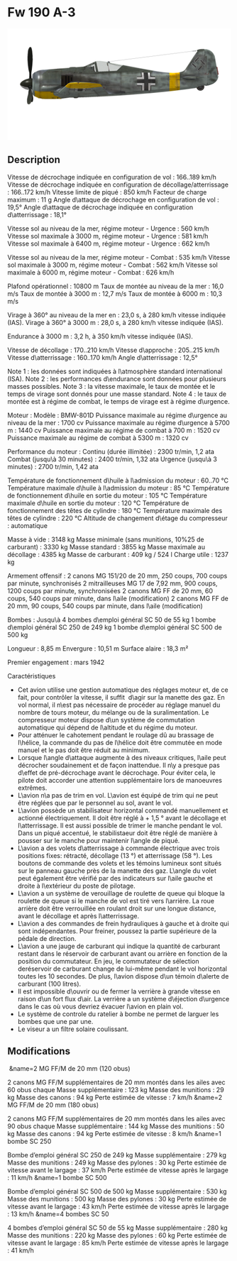 # Fw 190 A-3

![fw190a3](../images/fw190a3.png)

## Description

Vitesse de décrochage indiquée en configuration de vol : 166..189 km/h
Vitesse de décrochage indiquée en configuration de décollage/atterrissage : 166..172 km/h
Vitesse limite de piqué : 850 km/h
Facteur de charge maximum : 11 g
Angle d\attaque de décrochage en configuration de vol : 19,5°
Angle d\attaque de décrochage indiquée en configuration d\atterrissage : 18,1°

Vitesse sol au niveau de la mer, régime moteur - Urgence : 560 km/h
Vitesse sol maximale à 3000 m, régime moteur - Urgence : 581 km/h
Vitesse sol maximale à 6400 m, régime moteur - Urgence : 662 km/h

Vitesse sol au niveau de la mer, régime moteur - Combat : 535 km/h
Vitesse sol maximale à 3000 m, régime moteur - Combat : 562 km/h
Vitesse sol maximale à 6000 m, régime moteur - Combat : 626 km/h

Plafond opérationnel : 10800 m
Taux de montée au niveau de la mer : 16,0 m/s
Taux de montée à 3000 m : 12,7 m/s
Taux de montée à 6000 m : 10,3 m/s

Virage à 360° au niveau de la mer en : 23,0 s, à 280 km/h vitesse indiquée (IAS).
Virage à 360° à 3000 m : 28,0 s, à 280 km/h vitesse indiquée (IAS).

Endurance à 3000 m : 3,2 h, à 350 km/h vitesse indiquée (IAS).

Vitesse de décollage : 170..210 km/h
Vitesse d\approche : 205..215 km/h
Vitesse d\atterrissage : 160..170 km/h
Angle d\atterrissage : 12,5°

Note 1 : les données sont indiquées à l\atmosphère standard international (ISA).
Note 2 : les performances d\endurance sont données pour plusieurs masses possibles.
Note 3 : la vitesse maximale, le taux de montée et le temps de virage sont donnés pour une masse standard.
Note 4 : le taux de montée est à régime de combat, le temps de virage est à régime d\urgence.

Moteur :
Modèle : BMW-801D
Puissance maximale au régime d\urgence au niveau de la mer : 1700 cv
Puissance maximale au régime d\urgence à 5700 m : 1440 cv
Puissance maximale au régime de combat à 700 m : 1520 cv
Puissance maximale au régime de combat à 5300 m : 1320 cv

Performance du moteur :
Continu (durée illimitée) : 2300 tr/min, 1,2 ata
Combat (jusqu\à 30 minutes) : 2400 tr/min, 1,32 ata
Urgence (jusqu\à 3 minutes) : 2700 tr/min, 1,42 ata

Température de fonctionnement d\huile à l\admission du moteur : 60..70 °C
Température maximale d\huile à l\admission du moteur : 85 °C
Température de fonctionnement d\huile en sortie du moteur : 105 °C
Température maximale d\huile en sortie du moteur : 120 °C
Température de fonctionnement des têtes de cylindre : 180 °C
Température maximale des têtes de cylindre : 220 °C
Altitude de changement d\étage du compresseur : automatique

Masse à vide : 3148 kg
Masse minimale (sans munitions, 10%25 de carburant) : 3330 kg
Masse standard : 3855 kg
Masse maximale au décollage : 4385 kg
Masse de carburant : 409 kg / 524 l
Charge utile : 1237 kg

Armement offensif :
2 canons MG 151/20 de 20 mm, 250 coups, 700 coups par minute, synchronisés
2 mitrailleuses MG 17 de 7,92 mm, 900 coups, 1200 coups par minute, synchronisées
2 canons MG FF de 20 mm, 60 coups, 540 coups par minute, dans l\aile (modification)
2 canons MG FF de 20 mm, 90 coups, 540 coups par minute, dans l\aile (modification)

Bombes :
Jusqu\à 4 bombes d\emploi général SC 50 de 55 kg
1 bombe d\emploi général SC 250 de 249 kg
1 bombe d\emploi général SC 500 de 500 kg

Longueur : 8,85 m
Envergure : 10,51 m
Surface alaire : 18,3 m²

Premier engagement : mars 1942

Caractéristiques
- Cet avion utilise une gestion automatique des réglages moteur et, de ce fait, pour contrôler la vitesse, il suffit  d\agir sur la manette des gaz. En vol normal, il n\est pas nécessaire de procéder au réglage manuel du nombre de tours moteur, du mélange ou de la suralimentation. Le compresseur moteur dispose d\un système de commutation automatique qui dépend de l\altitude et du régime du moteur.
- Pour atténuer le cahotement pendant le roulage dû au brassage de l\hélice, la commande du pas de l\hélice doit être commutée en mode manuel et le pas doit être réduit au minimum.
- Lorsque l\angle d\attaque augmente à des niveaux critiques, l\aile peut décrocher soudainement et de façon inattendue. Il n\y a presque pas d\effet de pré-décrochage avant le décrochage. Pour éviter cela, le pilote doit accorder une attention supplémentaire lors de manoeuvres extrêmes.
- L\avion n\a pas de trim en vol. L\avion est équipé de trim qui ne peut être réglées que par le personnel au sol, avant le vol.
- L\avion possède un stabilisateur horizontal commandé manuellement et actionné électriquement. Il doit être réglé à + 1,5 ° avant le décollage et l\atterrissage. Il est aussi possible de trimer le manche pendant le vol. Dans un piqué accentué, le stabilistaeur doit être réglé de manière à pousser sur le manche pour maintenir l\angle de piqué.
- L\avion a des volets d\atterrissage à commande électrique avec trois positions fixes: rétracté, décollage (13 °) et atterrissage (58 °). Les boutons de commande des volets et les témoins lumineux sont situés sur le panneau gauche près de la manette des gaz. L\angle du volet peut également être vérifié par des indicateurs sur l\aile gauche et droite à l\extérieur du poste de pilotage.
- L\avion a un système de verouillage de roulette de queue qui bloque la roulette de queue si le manche de vol est tiré vers l\arrière. La roue arrière doit être verrouillée en roulant droit sur une longue distance, avant le décollage et après l\atterrissage.
- L\avion a des commandes de frein hydrauliques à gauche et à droite qui sont indépendantes. Pour freiner, poussez la partie supérieure de la pédale de direction.
- L\avion a une jauge de carburant qui indique la quantité de carburant restant dans le réservoir de carburant avant ou arrière en fonction de la position du commutateur. En jeu, le commutateur de sélection deréservoir de carburant change de lui-même pendant le vol horizontal toutes les 10 secondes. De plus, l\avion dispose d\un témoin d\alerte de carburant (100 litres).
- Il est impossible d\ouvrir ou de fermer la verrière à grande vitesse en raison d\un fort flux d\air. La verrière a un système d\éjection d\urgence dans le cas où vous devriez évacuer l\avion en plain vol.
- Le système de controle du ratelier à bombe ne permet de larguer les bombes que une par une.
- Le viseur a un filtre solaire coulissant.

## Modifications
﻿
&name=2 MG FF/M de 20 mm (120 obus)

2 canons MG FF/M supplémentaires de 20 mm montés dans les ailes avec 60 obus chaque
Masse supplémentaire : 123 kg
Masse des munitions : 29 kg
Masse des canons : 94 kg
Perte estimée de vitesse : 7 km/h﻿
&name=2 MG FF/M de 20 mm (180 obus)

2 canons MG FF/M supplémentaires de 20 mm montés dans les ailes avec 90 obus chaque
Masse supplémentaire : 144 kg
Masse des munitions : 50 kg
Masse des canons : 94 kg
Perte estimée de vitesse : 8 km/h﻿
&name=1 bombe SC 250

Bombe d’emploi général SC 250 de 249 kg
Masse supplémentaire : 279 kg
Masse des munitions : 249 kg
Masse des pylones : 30 kg
Perte estimée de vitesse avant le largage : 37 km/h
Perte estimée de vitesse après le largage : 11 km/h﻿
&name=1 bombe SC 500

Bombe d’emploi général SC 500 de 500 kg
Masse supplémentaire : 530 kg
Masse des munitions : 500 kg
Masse des pylones : 30 kg
Perte estimée de vitesse avant le largage : 43 km/h
Perte estimée de vitesse après le largage : 13 km/h﻿
&name=4 bombes SC 50

4 bombes d’emploi général SC 50 de 55 kg
Masse supplémentaire : 280 kg
Masse des munitions : 220 kg
Masse des pylones : 60 kg
Perte estimée de vitesse avant le largage : 85 km/h
Perte estimée de vitesse après le largage : 41 km/h